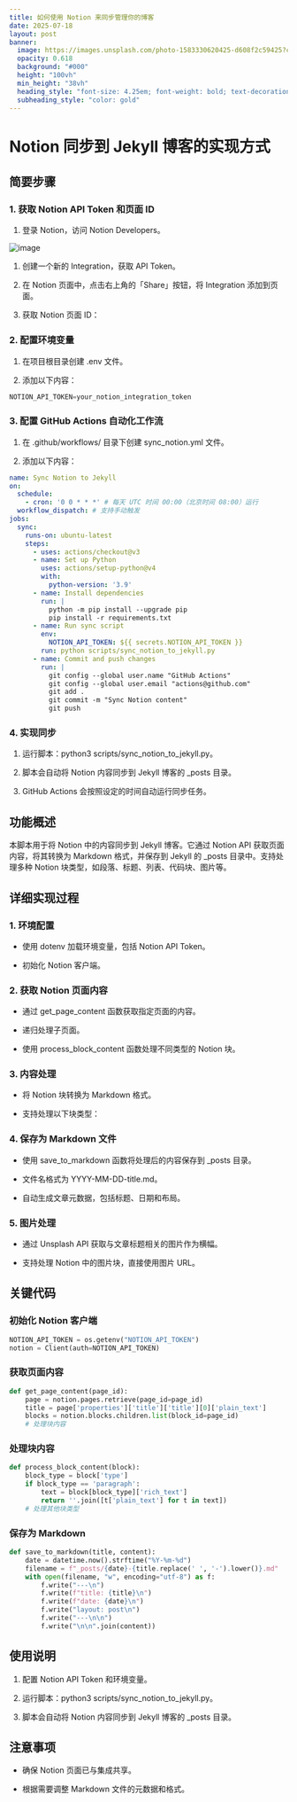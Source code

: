 ```yaml
---
title: 如何使用 Notion 来同步管理你的博客
date: 2025-07-18
layout: post
banner:
  image: https://images.unsplash.com/photo-1583330620425-d608f2c59425?crop=entropy&cs=tinysrgb&fit=max&fm=jpg&ixid=M3w2OTIwMzJ8MHwxfHJhbmRvbXx8fHx8fHx8fDE3NTI4MDM5NDl8&ixlib=rb-4.1.0&q=80&w=1080
  opacity: 0.618
  background: "#000"
  height: "100vh"
  min_height: "38vh"
  heading_style: "font-size: 4.25em; font-weight: bold; text-decoration: underline"
  subheading_style: "color: gold"
---
```


# Notion 同步到 Jekyll 博客的实现方式

## 简要步骤

### 1. 获取 Notion API Token 和页面 ID

1. 登录 Notion，访问 Notion Developers。

![image](https://prod-files-secure.s3.us-west-2.amazonaws.com/a7a0cc5a-89b9-4cda-8686-1fba0ca52f40/d19c1afe-dea5-4312-9333-786b0ba83054/image.png?X-Amz-Algorithm=AWS4-HMAC-SHA256&X-Amz-Content-Sha256=UNSIGNED-PAYLOAD&X-Amz-Credential=ASIAZI2LB4666WFV7MUO%2F20250718%2Fus-west-2%2Fs3%2Faws4_request&X-Amz-Date=20250718T015908Z&X-Amz-Expires=3600&X-Amz-Security-Token=IQoJb3JpZ2luX2VjEGkaCXVzLXdlc3QtMiJHMEUCIQC2s6cL5gZ83sW5pr7Xy2zP17E8WJ%2FtrO4bhAUk3IQ16wIgbu42jxAVM5GB58WwI73t70ZteeSsmk%2BuOvWbI0pAFG8qiAQIgv%2F%2F%2F%2F%2F%2F%2F%2F%2F%2FARAAGgw2Mzc0MjMxODM4MDUiDOWCCzCetSUDqh3rLSrcAxOBM%2FMbW5qKYGD%2BFe0XM0So5v%2FR81uf5lJNTWS4qqSZPkrzSyXz3yd%2B%2FIhr7hQ67eb0puTq%2Fk9CciTcetRjb5FYQ0G7QvgWLd2j1Ik9KCHUih0X9EHEc85oCWo2321ZWaI1rr6IGGoRftmZdCN22W6exL3BxSm4CWsGlbV2jw%2BXKsDsJoVqIzHT71zdwMYqP3wIVAqwg2X6GH8HlEJ6JziqPEnt8tbM2v%2FcTww0Jwzz3hfE1HwJZtUUaWcTJZp%2FN8Ek1hMJWlpNCvG5qX2wPxyhfftIi7zHGmpf9qc9vuZgYkLyr%2FvjNUcyC1NZ8Gv4CbkIDjlR%2F2yUh14PqUFYqgoXOrSag9rTaUcsxmWo2g5kH7CYpKRriY7hAoaZq832mdg8gsPqjD1AXPbPXo78uZmkLInMTivdYRDy65dGBoM0d2A7VVPUYBKdp8dmq6snIh%2B6t5bq8i%2Fqn%2Bx5wm0FFu3nmZq77nOM943AFt98wPoIXhld44Sn9b8%2BjCaQ%2FhCt2YQMElIEtHRPLQGEvHl4yeJfFAAtc1i08FQWyMmIEB0ku2fsoMCSMDGvMGEjVyRnQsn0obwat2b4lzHqb3vfd3JOZmNYkIkbTV2n5rHYwXQmB6tWaHPvn4XBEZqtMIa95sMGOqUB7go%2B2CxEbstbcFTkAB8OGEQVSKPeDJyGODAT%2B7JEevEoBnDoDbjXC9AFoTHcAtRKajhsbolCmRDhgPp3ANmOIaQEaWKsGYsB6FNWFmE4PZnjgA7f5M1W4nF5RBTZg99vZze9JZnTaVI4574%2F7XocKpPajyOXLV5qAVLFEkp0iVDaU8JgfbdB7JSJbVjHbHn%2BAOA8Gr03J%2BkErnoFc9Rv8D4mrNXZ&X-Amz-Signature=ff323b72f3497b18841c45b0617f4cb95287aefb915691d26ea2bc2129031ca7&X-Amz-SignedHeaders=host&x-amz-checksum-mode=ENABLED&x-id=GetObject)

1. 创建一个新的 Integration，获取 API Token。

1. 在 Notion 页面中，点击右上角的「Share」按钮，将 Integration 添加到页面。

1. 获取 Notion 页面 ID：


### 2. 配置环境变量

1. 在项目根目录创建 .env 文件。

1. 添加以下内容：

```javascript
NOTION_API_TOKEN=your_notion_integration_token
```

### 3. 配置 GitHub Actions 自动化工作流

1. 在 .github/workflows/ 目录下创建 sync_notion.yml 文件。

1. 添加以下内容：

```yaml
name: Sync Notion to Jekyll
on:
  schedule:
    - cron: '0 0 * * *' # 每天 UTC 时间 00:00（北京时间 08:00）运行
  workflow_dispatch: # 支持手动触发
jobs:
  sync:
    runs-on: ubuntu-latest
    steps:
      - uses: actions/checkout@v3
      - name: Set up Python
        uses: actions/setup-python@v4
        with:
          python-version: '3.9'
      - name: Install dependencies
        run: |
          python -m pip install --upgrade pip
          pip install -r requirements.txt
      - name: Run sync script
        env:
          NOTION_API_TOKEN: ${{ secrets.NOTION_API_TOKEN }}
        run: python scripts/sync_notion_to_jekyll.py
      - name: Commit and push changes
        run: |
          git config --global user.name "GitHub Actions"
          git config --global user.email "actions@github.com"
          git add .
          git commit -m "Sync Notion content"
          git push
```

### 4. 实现同步

1. 运行脚本：python3 scripts/sync_notion_to_jekyll.py。

1. 脚本会自动将 Notion 内容同步到 Jekyll 博客的 _posts 目录。

1. GitHub Actions 会按照设定的时间自动运行同步任务。

## 功能概述

本脚本用于将 Notion 中的内容同步到 Jekyll 博客。它通过 Notion API 获取页面内容，将其转换为 Markdown 格式，并保存到 Jekyll 的 _posts 目录中。支持处理多种 Notion 块类型，如段落、标题、列表、代码块、图片等。

## 详细实现过程

### 1. 环境配置

- 使用 dotenv 加载环境变量，包括 Notion API Token。

- 初始化 Notion 客户端。

### 2. 获取 Notion 页面内容

- 通过 get_page_content 函数获取指定页面的内容。

- 递归处理子页面。

- 使用 process_block_content 函数处理不同类型的 Notion 块。

### 3. 内容处理

- 将 Notion 块转换为 Markdown 格式。

- 支持处理以下块类型：


### 4. 保存为 Markdown 文件

- 使用 save_to_markdown 函数将处理后的内容保存到 _posts 目录。

- 文件名格式为 YYYY-MM-DD-title.md。

- 自动生成文章元数据，包括标题、日期和布局。

### 5. 图片处理

- 通过 Unsplash API 获取与文章标题相关的图片作为横幅。

- 支持处理 Notion 中的图片块，直接使用图片 URL。

## 关键代码

### 初始化 Notion 客户端

```python
NOTION_API_TOKEN = os.getenv("NOTION_API_TOKEN")
notion = Client(auth=NOTION_API_TOKEN)
```

### 获取页面内容

```python
def get_page_content(page_id):
    page = notion.pages.retrieve(page_id=page_id)
    title = page['properties']['title']['title'][0]['plain_text']
    blocks = notion.blocks.children.list(block_id=page_id)
    # 处理块内容
```

### 处理块内容

```python
def process_block_content(block):
    block_type = block['type']
    if block_type == 'paragraph':
        text = block[block_type]['rich_text']
        return ''.join([t['plain_text'] for t in text])
    # 处理其他块类型
```

### 保存为 Markdown

```python
def save_to_markdown(title, content):
    date = datetime.now().strftime("%Y-%m-%d")
    filename = f"_posts/{date}-{title.replace(' ', '-').lower()}.md"
    with open(filename, "w", encoding="utf-8") as f:
        f.write("---\n")
        f.write(f"title: {title}\n")
        f.write(f"date: {date}\n")
        f.write("layout: post\n")
        f.write("---\n\n")
        f.write("\n\n".join(content))
```

## 使用说明

1. 配置 Notion API Token 和环境变量。

1. 运行脚本：python3 scripts/sync_notion_to_jekyll.py。

1. 脚本会自动将 Notion 内容同步到 Jekyll 博客的 _posts 目录。

## 注意事项

- 确保 Notion 页面已与集成共享。

- 根据需要调整 Markdown 文件的元数据和格式。